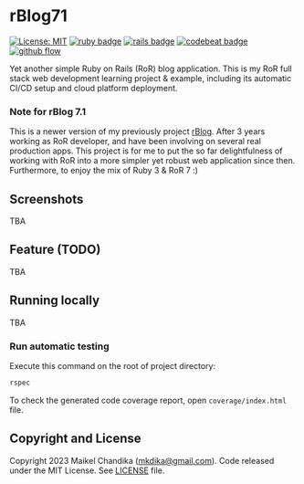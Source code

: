 # rBlog71

[![License: MIT](https://img.shields.io/badge/License-MIT-blue.svg)](/LICENSE)
[![ruby badge](https://img.shields.io/badge/Ruby-3.2.1-red)](https://www.ruby-lang.org/en/news/2023/02/08/ruby-3-2-1-released/)
[![rails badge](https://img.shields.io/badge/Rails-7.1-brightgreen)](https://guides.rubyonrails.org/7_1_release_notes.html)
[![codebeat badge](https://codebeat.co/badges/5d75a3b1-a3ab-4dd6-b9bf-f10fad7fe8a8)](https://codebeat.co/projects/github-com-mkdika-rblog71-main)
[![github flow](https://github.com/mkdika/rblog71/actions/workflows/rubyonrails.yml/badge.svg)](https://github.com/mkdika/rblog71/actions/workflows/rubyonrails.yml)

Yet another simple Ruby on Rails (RoR) blog application.
This is my RoR full stack web development learning project & example, including its automatic CI/CD setup and cloud platform deployment.

### Note for rBlog 7.1

This is a newer version of my previously project [rBlog](https://github.com/mkdika/rblog). After 3 years working as RoR developer, and have been involving on several real production apps. This project is for me to put the so far delightfulness of working with RoR into a more simpler yet robust web application since then. Furthermore, to enjoy the mix of Ruby 3 & RoR 7 :)

## Screenshots

TBA

## Feature (TODO)

TBA

## Running locally

TBA


### Run automatic testing

Execute this command on the root of project directory:

```bash
rspec
```

To check the generated code coverage report, open `coverage/index.html` file.

## Copyright and License

Copyright 2023 Maikel Chandika (mkdika@gmail.com). Code released under the MIT License. See [LICENSE](/LICENSE) file.